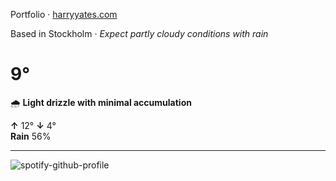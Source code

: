 Portfolio · [harryyates.com](https://harryyates.com)

<!-- WEATHER_START -->
Based in Stockholm · *Expect partly cloudy conditions with rain*

# 9°
🌧️ **Light drizzle with minimal accumulation**

**↑** 12° **↓** 4°  
**Rain** 56%

---
<!-- WEATHER_END -->

<p align="left">
  <a>
    <img src="https://spotify-github-profile.kittinanx.com/api/view?uid=bigbello&cover_image=true&theme=natemoo-re&show_offline=true&background_color=121212&interchange=false&bar_color=53b14f&bar_color_cover=false" alt="spotify-github-profile">
  </a>
</p>